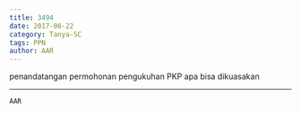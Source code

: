 ```yaml
---
title: 3494
date: 2017-06-22
category: Tanya-SC
tags: PPN
author: AAR
---
```


penandatangan permohonan pengukuhan PKP apa bisa dikuasakan

---



`AAR`
